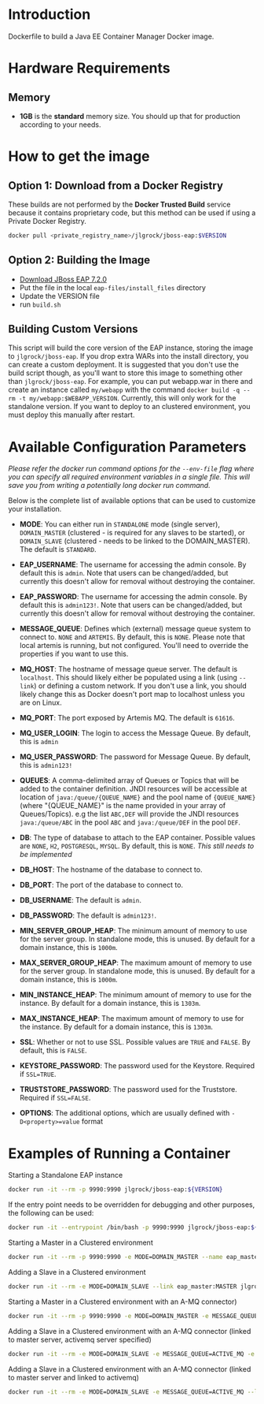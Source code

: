 # Introduction

Dockerfile to build a Java EE Container Manager Docker image.

# Hardware Requirements

## Memory

- **1GB** is the **standard** memory size. You should up that for production according to your needs.

# How to get the image

## Option 1: Download from a Docker Registry

These builds are not performed by the **Docker Trusted Build** service because it contains proprietary code, but this 
method can be used if using a Private Docker Registry.

```bash
docker pull <private_registry_name>/jlgrock/jboss-eap:$VERSION
```

## Option 2: Building the Image

* [Download JBoss EAP 7.2.0](http://www.jboss.org/products/eap/download/)
* Put the file in the local `eap-files/install_files` directory
* Update the VERSION file
* run `build.sh`

## Building Custom Versions

This script will build the core version of the EAP instance, storing the image to `jlgrock/jboss-eap`. If you drop 
extra WARs into the install directory, you can create a custom deployment. It is suggested that you don't use the 
build script though, as you'll want to store this image to something other than `jlgrock/jboss-eap`. For example, you 
can put webapp.war in there and create an instance called `my/webapp` with the command 
`docker build -q --rm -t my/webapp:$WEBAPP_VERSION`.  Currently, this will only work for the standalone version.  If 
you want to deploy to an clustered environment, you must deploy this manually after restart.

# Available Configuration Parameters

*Please refer the docker run command options for the `--env-file` flag where you can specify all required environment 
variables in a single file. This will save you from writing a potentially long docker run command.*

Below is the complete list of available options that can be used to customize your installation.

- **MODE**: You can either run in `STANDALONE` mode (single server), `DOMAIN_MASTER` (clustered - is required for any 
slaves to be started), or `DOMAIN_SLAVE` (clustered - needs to be linked to the DOMAIN_MASTER).  The default is `STANDARD`.

- **EAP_USERNAME**: The username for accessing the admin console.  By default this is `admin`.  Note that users can be 
changed/added, but currently this doesn't allow for removal without destroying the container.
- **EAP_PASSWORD**: The username for accessing the admin console.  By default this is `admin123!`.  Note that users can 
be changed/added, but currently this doesn't allow for removal without destroying the container.

- **MESSAGE_QUEUE**: Defines which (external) message queue system to connect to. `NONE` and `ARTEMIS`. By default, 
this is `NONE`.  Please note that local artemis is running, but not configured.  You'll need to override the properties 
if you want to use this.
- **MQ_HOST**: The hostname of message queue server. The default is `localhost`.  This should likely either be 
populated using a link (using `--link`) or defining a custom network.  If you don't use a link, you should likely change 
this as Docker doesn't port map to localhost unless you are on Linux.
- **MQ_PORT**: The port exposed by Artemis MQ.  The default is `61616`.
- **MQ_USER_LOGIN**: The login to access the Message Queue.  By default, this is `admin`
- **MQ_USER_PASSWORD**: The password for Message Queue.  By default, this is `admin123!`
- **QUEUES**: A comma-delimited array of Queues or Topics that will be added to the container definition.  JNDI 
resources will be accessible at location of `java:/queue/{QUEUE_NAME}` and the pool name of `{QUEUE_NAME}` (where
"{QUEUE_NAME}" is the name provided in your array of Queues/Topics).  e.g the list `ABC,DEF` will provide the JNDI 
resources `java:/queue/ABC` in the pool `ABC` and `java:/queue/DEF` in the pool `DEF`.

- **DB**: The type of database to attach to the EAP container.  Possible values are `NONE`, `H2`, `POSTGRESQL`, `MYSQL`.  By default, this is `NONE`.  *This still needs to be implemented*
- **DB_HOST**: The hostname of the database to connect to.
- **DB_PORT**: The port of the database to connect to.
- **DB_USERNAME**: The default is `admin`.
- **DB_PASSWORD**: The default is `admin123!`.

- **MIN_SERVER_GROUP_HEAP**: The minimum amount of memory to use for the server group. In standalone mode, this is 
unused.  By default for a domain instance, this is `1000m`.
- **MAX_SERVER_GROUP_HEAP**: The maximum amount of memory to use for the server group. In standalone mode, this is 
unused.  By default for a domain instance, this is `1000m`.
- **MIN_INSTANCE_HEAP**: The minimum amount of memory to use for the instance. By default for a domain instance, 
this is `1303m`.
- **MAX_INSTANCE_HEAP**: The maximum amount of memory to use for the instance. By default for a domain instance, 
this is `1303m`.

- **SSL**: Whether or not to use SSL.  Possible values are `TRUE` and `FALSE`.  By default, this is `FALSE`.
- **KEYSTORE_PASSWORD**: The password used for the Keystore.  Required if `SSL=TRUE`.
- **TRUSTSTORE_PASSWORD**:  The password used for the Truststore.  Required if `SSL=FALSE`.

- **OPTIONS**: The additional options, which are usually defined with `-D<property>=value` format

# Examples of Running a Container

Starting a Standalone EAP instance
```bash
docker run -it --rm -p 9990:9990 jlgrock/jboss-eap:${VERSION}
```

If the entry point needs to be overridden for debugging and other purposes, the following can be used: 
```bash
docker run -it --entrypoint /bin/bash -p 9990:9990 jlgrock/jboss-eap:${VERSION}
```

Starting a Master in a Clustered environment
```bash
docker run -it --rm -p 9990:9990 -e MODE=DOMAIN_MASTER --name eap_master jlgrock/jboss-eap:${VERSION}
```

Adding a Slave in a Clustered environment
```bash
docker run -it --rm -e MODE=DOMAIN_SLAVE --link eap_master:MASTER jlgrock/jboss-eap:${VERSION}
```

Starting a Master in a Clustered environment with an A-MQ connector)
```bash
docker run -it --rm -p 9990:9990 -e MODE=DOMAIN_MASTER -e MESSAGE_QUEUE=ACTIVE_MQ -e MQ_HOST=myhost.bla.com --name eap_master jlgrock/jboss-eap:${VERSION}
```

Adding a Slave in a Clustered environment with an A-MQ connector (linked to master server, activemq server specified)
```bash
docker run -it --rm -e MODE=DOMAIN_SLAVE -e MESSAGE_QUEUE=ACTIVE_MQ -e MQ_HOST=myhost.bla.com --link eap_master:MASTER jlgrock/jboss-eap:${VERSION}
```

Adding a Slave in a Clustered environment with an A-MQ connector (linked to master server and linked to activemq)
```bash
docker run -it --rm -e MODE=DOMAIN_SLAVE -e MESSAGE_QUEUE=ACTIVE_MQ --link eap_master:MASTER --link amq:AMQ jlgrock/jboss-eap:${VERSION}
```
